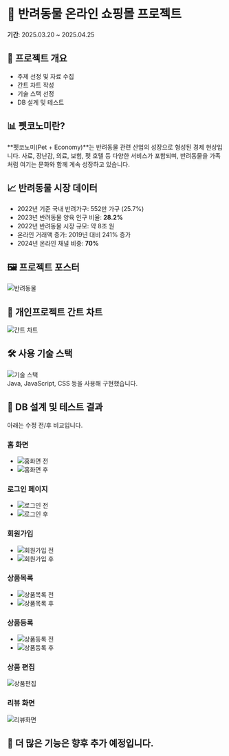 # 🐾 반려동물 온라인 쇼핑몰 프로젝트

**기간**: 2025.03.20 ~ 2025.04.25

## 📌 프로젝트 개요
- 주제 선정 및 자료 수집
- 간트 차트 작성
- 기술 스택 선정
- DB 설계 및 테스트

## 📊 펫코노미란?
**펫코노미(Pet + Economy)**는 반려동물 관련 산업의 성장으로 형성된 경제 현상입니다. 사료, 장난감, 의료, 보험, 펫 호텔 등 다양한 서비스가 포함되며, 반려동물을 가족처럼 여기는 문화와 함께 계속 성장하고 있습니다.

## 📈 반려동물 시장 데이터
- 2022년 기준 국내 반려가구: 552만 가구 (25.7%)
- 2023년 반려동물 양육 인구 비율: **28.2%**
- 2022년 반려동물 시장 규모: 약 8조 원
- 온라인 거래액 증가: 2019년 대비 241% 증가
- 2024년 온라인 채널 비중: **70%**

## 🖼️ 프로젝트 포스터
![반려동물](./반려동물%20쇼핑몰%20포스터.jpg)

## 📅 개인프로젝트 간트 차트
![간트 차트](./개인프로젝트(PetShop)-001.png)

## 🛠️ 사용 기술 스택
![기술 스택](./java.jpg)  
Java, JavaScript, CSS 등을 사용해 구현했습니다.

## 🧪 DB 설계 및 테스트 결과
아래는 수정 전/후 비교입니다.

### 홈 화면
- ![홈화면 전](./홈화면(전).jpg)
- ![홈화면 후](./홈화면.jpg)

### 로그인 페이지
- ![로그인 전](./로그인페이지(전).jpg)
- ![로그인 후](./로그인.jpg)

### 회원가입
- ![회원가입 전](./회원가입(전).jpg)
- ![회원가입 후](./회원가입.jpg)

### 상품목록
- ![상품목록 전](./상품목록(전).jpg)
- ![상품목록 후](./상품목록.jpg)

### 상품등록
- ![상품등록 전](./상품등록(전).jpg)
- ![상품등록 후](./상품등록.jpg)

### 상품 편집
![상품편집](./상품편집.jpg)

### 리뷰 화면
![리뷰화면](./리뷰화면.jpg)

## 📌 더 많은 기능은 향후 추가 예정입니다.
